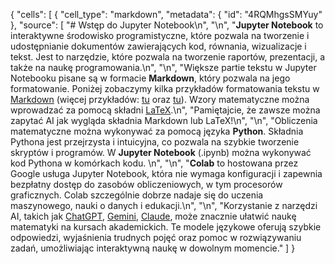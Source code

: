 {
  "cells": [
    {
      "cell_type": "markdown",
      "metadata": {
        "id": "4RQMhgsSMYuy"
      },
      "source": [
        "# Wstęp do Jupyter Notebook\n",
        "\n",
        "**Jupyter Notebook** to interaktywne środowisko programistyczne, które pozwala na tworzenie i udostępnianie dokumentów zawierających kod, równania, wizualizacje i tekst. Jest to narzędzie, które pozwala na tworzenie raportów, prezentacji, a także na naukę programowania.\n",
        "\n",
        "Większe partie tekstu w Jupyter Notebooku pisane są w formacie **Markdown**, który pozwala na jego formatowanie. Poniżej zobaczymy kilka przykładów formatowania tekstu w  [Markdown](https://www.markdownguide.org/cheat-sheet/) (więcej przykładów: [tu](https://quarto.org/docs/authoring/markdown-basics.html) oraz [tu](https://markdown-it.github.io/)). Wzory matematyczne można wprowadzać za pomocą składni [LaTeX](https://tilburgsciencehub.com/topics/research-skills/templates-dynamic-content/templates/amsmath-latex-cheatsheet/).\n",
        "Pamiętajcie, że zawsze można zapytać AI jak wygląda składnia Markdown lub LaTeX!\n",
        "\n",
        "Obliczenia matematyczne można wykonywać za pomocą języka **Python**. Składnia Pythona jest przejrzysta i intuicyjna, co pozwala na szybkie tworzenie skryptów i programów. W **Jupyter Notebook** (.ipynb) można wykonywać kod Pythona w komórkach kodu. \n",
        "\n",
        "**Colab** to hostowana przez Google usługa Jupyter Notebook, która nie wymaga konfiguracji i zapewnia bezpłatny dostęp do zasobów obliczeniowych, w tym procesorów graficznych. Colab szczególnie dobrze nadaje się do uczenia maszynowego, nauki o danych i edukacji.\n",
        "\n",
        "Korzystanie z narzędzi AI, takich jak [ChatGPT](https://openai.com/chatgpt), [Gemini](https://www.google.com/search?q=gemini+AI), [Claude](https://www.anthropic.com/claude), może znacznie ułatwić naukę matematyki na kursach akademickich. Te modele językowe oferują szybkie odpowiedzi, wyjaśnienia trudnych pojęć oraz pomoc w rozwiązywaniu zadań, umożliwiając interaktywną naukę w dowolnym momencie."
      ]
    }

